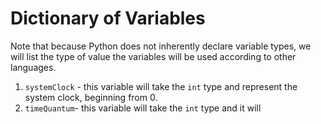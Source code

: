 # Dictionary of Variables

Note that because Python does not inherently declare variable types, we will list the type of value the variables will be used according to other languages.

1. ``systemClock`` - this variable will take the ``int`` type and represent the system clock, beginning from 0.
2. ``timeQuantum``- this variable will take the ``int`` type and it will 
